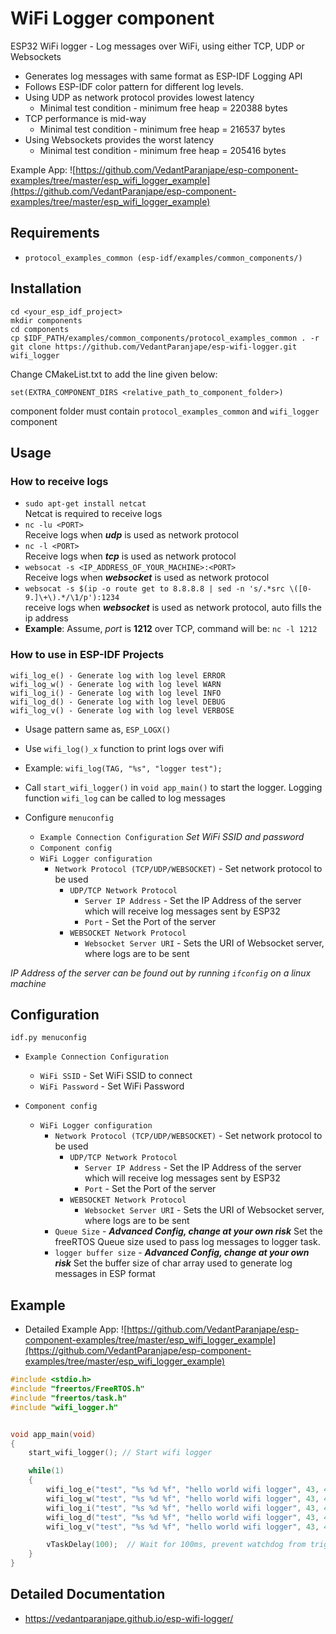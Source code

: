 WiFi Logger component
====================
ESP32 WiFi logger - Log messages over WiFi, using either TCP, UDP or Websockets
* Generates log messages with same format as ESP-IDF Logging API
* Follows ESP-IDF color pattern for different log levels.
* Using UDP as network protocol provides lowest latency
  * Minimal test condition - minimum free heap = 220388 bytes
* TCP performance is mid-way
  * Minimal test condition - minimum free heap = 216537 bytes
* Using Websockets provides the worst latency
  * Minimal test condition - minimum free heap = 205416 bytes

Example App: ![https://github.com/VedantParanjape/esp-component-examples/tree/master/esp_wifi_logger_example](https://github.com/VedantParanjape/esp-component-examples/tree/master/esp_wifi_logger_example)

## Requirements

* `protocol_examples_common (esp-idf/examples/common_components/)`

## Installation

```
cd <your_esp_idf_project>
mkdir components
cd components
cp $IDF_PATH/examples/common_components/protocol_examples_common . -r
git clone https://github.com/VedantParanjape/esp-wifi-logger.git wifi_logger
```

Change CMakeList.txt to add the line given below:

`set(EXTRA_COMPONENT_DIRS <relative_path_to_component_folder>)`

component folder must contain `protocol_examples_common` and `wifi_logger` component
## Usage

### How to receive logs

* `sudo apt-get install netcat`     
  Netcat is required to receive logs    
* `nc -lu <PORT>`     
  Receive logs when ***udp*** is used as network protocol   
* `nc -l <PORT>`    
  Receive logs when ***tcp*** is used as network protocol   
* `websocat -s <IP_ADDRESS_OF_YOUR_MACHINE>:<PORT>`     
  Receive logs when ***websocket*** is used as network protocol   
* `websocat -s $(ip -o route get to 8.8.8.8 | sed -n 's/.*src \([0-9.]\+\).*/\1/p'):1234`     
  receive logs when ***websocket*** is used as network protocol, auto fills the ip address    
* **Example**: Assume, *port* is **1212** over TCP, command will be: `nc -l 1212`     

### How to use in ESP-IDF Projects
```
wifi_log_e() - Generate log with log level ERROR
wifi_log_w() - Generate log with log level WARN
wifi_log_i() - Generate log with log level INFO
wifi_log_d() - Generate log with log level DEBUG
wifi_log_v() - Generate log with log level VERBOSE
```

* Usage pattern same as, `ESP_LOGX()`
* Use `wifi_log()_x` function to print logs over wifi
* Example: `wifi_log(TAG, "%s", "logger test");`
* Call `start_wifi_logger()` in `void app_main()` to start the logger. Logging function `wifi_log` can be called to log messages

* Configure `menuconfig`
  * `Example Connection Configuration` *Set WiFi SSID and password*
  * `Component config`
  * `WiFi Logger configuration`
    * `Network Protocol (TCP/UDP/WEBSOCKET)` - Set network protocol to be used 
      * `UDP/TCP Network Protocol`
        * `Server IP Address` - Set the IP Address of the server which will receive log messages sent by ESP32
        * `Port` - Set the Port of the server
      * `WEBSOCKET Network Protocol`
        * `Websocket Server URI` - Sets the URI of Websocket server, where logs are to be sent

*IP Address of the server can be found out by running `ifconfig` on a linux machine*

## Configuration

```
idf.py menuconfig
```
* `Example Connection Configuration`
  * `WiFi SSID` -  Set WiFi SSID to connect
  * `WiFi Password` - Set WiFi Password

* `Component config`
  * `WiFi Logger configuration`
    * `Network Protocol (TCP/UDP/WEBSOCKET)` - Set network protocol to be used 
      * `UDP/TCP Network Protocol`
        * `Server IP Address` - Set the IP Address of the server which will receive log messages sent by ESP32
        * `Port` - Set the Port of the server
      * `WEBSOCKET Network Protocol`
        * `Websocket Server URI` - Sets the URI of Websocket server, where logs are to be sent
    * `Queue Size` - ***Advanced Config, change at your own risk*** Set the freeRTOS Queue size used to pass log messages to logger task.
    * `logger buffer size` - ***Advanced Config, change at your own risk*** Set the buffer size of char array used to generate log messages in ESP format

## Example
* Detailed Example App: ![https://github.com/VedantParanjape/esp-component-examples/tree/master/esp_wifi_logger_example](https://github.com/VedantParanjape/esp-component-examples/tree/master/esp_wifi_logger_example)

```C
#include <stdio.h>
#include "freertos/FreeRTOS.h"
#include "freertos/task.h"
#include "wifi_logger.h"


void app_main(void)
{
    start_wifi_logger(); // Start wifi logger

    while(1)
    {
        wifi_log_e("test", "%s %d %f", "hello world wifi logger", 43, 45.341223242); // write log over wifi with log level -> ERROR
        wifi_log_w("test", "%s %d %f", "hello world wifi logger", 43, 45.341223242); // write log over wifi with log level -> WARN
        wifi_log_i("test", "%s %d %f", "hello world wifi logger", 43, 45.341223242); // write log over wifi with log level -> INFO
        wifi_log_d("test", "%s %d %f", "hello world wifi logger", 43, 45.341223242); // write log over wifi with log level -> DEBUG
        wifi_log_v("test", "%s %d %f", "hello world wifi logger", 43, 45.341223242); // write log over wifi with log level -> VERBOSE

        vTaskDelay(100);  // Wait for 100ms, prevent watchdog from triggering a reset
    }
}
```

## Detailed Documentation

* https://vedantparanjape.github.io/esp-wifi-logger/
